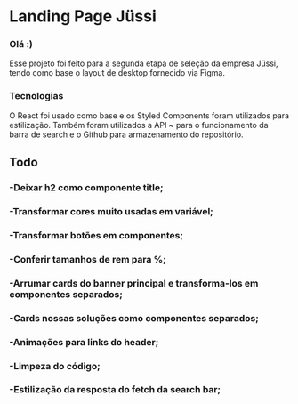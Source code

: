 # Landing Page Jüssi
### Olá :) 
Esse projeto foi feito para a segunda etapa de seleção da empresa Jüssi, tendo como base o layout de desktop fornecido via Figma.

### Tecnologias
O React foi usado como base e os Styled Components foram utilizados para estilização.
Também foram utilizados a API ~ para o funcionamento da barra de search e o Github para armazenamento do repositório.

## Todo

### -Deixar h2 como componente title;
### -Transformar cores muito usadas em variável;
### -Transformar botões em componentes;
### -Conferir tamanhos de rem para %;
### -Arrumar cards do banner principal e transforma-los em componentes separados;
### -Cards nossas soluções como componentes separados;
### -Animações para links do header;
### -Limpeza do código;
### -Estilização da resposta do fetch da search bar;